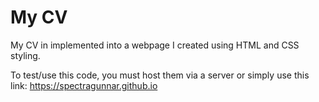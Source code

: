 # My CV

My CV in implemented into a webpage I created using HTML and CSS styling.

To test/use this code, you must host them via a server or simply use this link: https://spectragunnar.github.io
